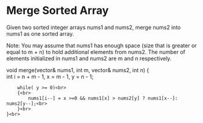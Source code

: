 Merge Sorted Array 
===
Given two sorted integer arrays nums1 and nums2, merge nums2 into nums1 as one sorted array.

Note:
You may assume that nums1 has enough space (size that is greater or equal to m + n) to hold additional elements from nums2. The number of elements initialized in nums1 and nums2 are m and n respectively.

void merge(vector<int>& nums1, int m, vector<int>& nums2, int n) { <br>
        int i = n + m - 1, x = m - 1, y = n - 1;<br>
        
        while( y >= 0)<br>
        {<br>
            nums1[i--] = x >=0 && nums1[x] > nums2[y] ? nums1[x--]: nums2[y--];<br>
        }<br>
    }<br>
